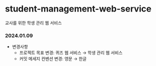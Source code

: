 # student-management-web-service
교사를 위한 학생 관리 웹 서비스

### 2024.01.09
- 변경사항
  - 프로젝트 목표 변경: 퀴즈 웹 서비스 → 학생 관리 웹 서비스  
  - 커밋 메세지 컨벤션 변경: 영문 → 한글
